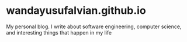 # wandayusufalvian.github.io

My personal blog. I write about software engineering, computer science, and interesting things that happen in my life 

